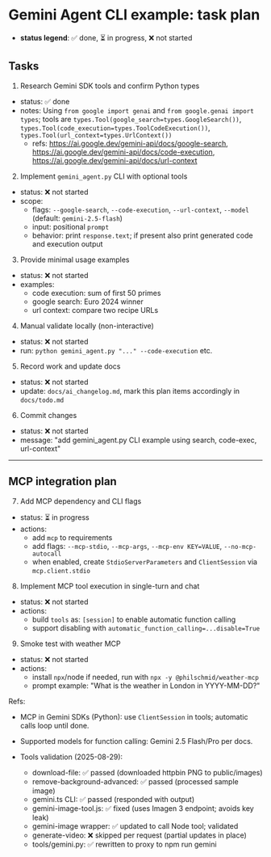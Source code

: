 # Gemini Agent CLI example: task plan

- **status legend**: ✅ done, ⏳ in progress, ❌ not started

## Tasks

1) Research Gemini SDK tools and confirm Python types
- status: ✅ done
- notes: Using `from google import genai` and `from google.genai import types`; tools are `types.Tool(google_search=types.GoogleSearch())`, `types.Tool(code_execution=types.ToolCodeExecution())`, `types.Tool(url_context=types.UrlContext())`
  - refs: https://ai.google.dev/gemini-api/docs/google-search, https://ai.google.dev/gemini-api/docs/code-execution, https://ai.google.dev/gemini-api/docs/url-context

2) Implement `gemini_agent.py` CLI with optional tools
- status: ❌ not started
- scope:
  - flags: `--google-search`, `--code-execution`, `--url-context`, `--model` (default: `gemini-2.5-flash`)
  - input: positional `prompt`
  - behavior: print `response.text`; if present also print generated code and execution output

3) Provide minimal usage examples
- status: ❌ not started
- examples:
  - code execution: sum of first 50 primes
  - google search: Euro 2024 winner
  - url context: compare two recipe URLs

4) Manual validate locally (non-interactive)
- status: ❌ not started
- run: `python gemini_agent.py "..." --code-execution` etc.

5) Record work and update docs
- status: ❌ not started
- update: `docs/ai_changelog.md`, mark this plan items accordingly in `docs/todo.md`

6) Commit changes
- status: ❌ not started
- message: "add gemini_agent.py CLI example using search, code-exec, url-context"

---

## MCP integration plan

7) Add MCP dependency and CLI flags
- status: ⏳ in progress
- actions:
  - add `mcp` to requirements
  - add flags: `--mcp-stdio`, `--mcp-args`, `--mcp-env KEY=VALUE`, `--no-mcp-autocall`
  - when enabled, create `StdioServerParameters` and `ClientSession` via `mcp.client.stdio`

8) Implement MCP tool execution in single-turn and chat
- status: ❌ not started
- actions:
  - build `tools` as: `[session]` to enable automatic function calling
  - support disabling with `automatic_function_calling=...disable=True`

9) Smoke test with weather MCP
- status: ❌ not started
- actions:
  - install `npx`/node if needed, run with `npx -y @philschmid/weather-mcp`
  - prompt example: "What is the weather in London in YYYY-MM-DD?"

Refs:
- MCP in Gemini SDKs (Python): use `ClientSession` in tools; automatic calls loop until done.
- Supported models for function calling: Gemini 2.5 Flash/Pro per docs.

- Tools validation (2025-08-29):
  - download-file: ✅ passed (downloaded httpbin PNG to public/images)
  - remove-background-advanced: ✅ passed (processed sample image)
  - gemini.ts CLI: ✅ passed (responded with output)
  - gemini-image-tool.js: ✅ fixed (uses Imagen 3 endpoint; avoids key leak)
  - gemini-image wrapper: ✅ updated to call Node tool; validated
  - generate-video: ❌ skipped per request (partial updates in place)
  - tools/gemini.py: ✅ rewritten to proxy to npm run gemini
